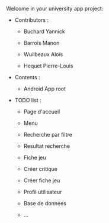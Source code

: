 Welcome in your university app project:

  * Contributors :

	- Buchard Yannick

	- Barrois Manon

	- Wuilbeaux Aloïs

	- Hequet Pierre-Louis

  * Contents :

	- Android App root 

  * TODO list :

	- Page d'accueil

	- Menu

	- Recherche par filtre

	- Resultat recherche

	- Fiche jeu

	- Créer critique

	- Créer fiche jeu

	- Profil utilisateur

	- Base de données

	- ...
